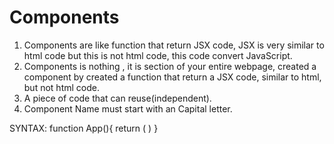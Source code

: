# Components

1. Components are like function that return JSX code, JSX is very similar to html code but this is not html code, this code convert JavaScript.
2. Components is nothing , it is section of your entire webpage, created a component by created a function that return a JSX code, similar to html, but not html code.
3. A piece of code that can reuse(independent).
4. Component Name must start with an Capital letter.

SYNTAX:
    function App(){
        return (
            <!-- <h1> </h1>
            <div> </div> -->
        )
    }
